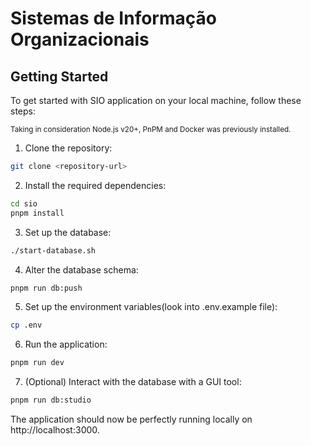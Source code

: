 # Sistemas de Informação Organizacionais

## Getting Started

To get started with SIO application on your local machine, follow these steps:

<sup>Taking in consideration Node.js v20+, PnPM and Docker was previously installed.</sup>

1. Clone the repository:

```bash
git clone <repository-url>
```

2. Install the required dependencies:

```bash
cd sio
pnpm install
```

3. Set up the database:

```bash
./start-database.sh
```

4. Alter the database schema:

```bash
pnpm run db:push
```

5. Set up the environment variables(look into .env.example file):

```bash
cp .env
```

6. Run the application:

```bash
pnpm run dev
```

7. (Optional) Interact with the database with a GUI tool:

```bash
pnpm run db:studio
```

The application should now be perfectly running locally on http://localhost:3000.
